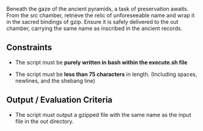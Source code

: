 Beneath the gaze of the ancient pyramids, a task of preservation awaits. From the src chamber, retrieve the relic of unforeseeable name and wrap it in the sacred bindings of gzip. Ensure it is safely delivered to the out chamber, carrying the same name as inscribed in the ancient records.

## Constraints

- The script must be **purely written in bash within the execute.sh file**

- The script must be **less than 75 characters** in length. (Including spaces, newlines, and the shebang line)

## Output / Evaluation Criteria

- The script must output a gzipped file with the same name as the input file in the out directory.